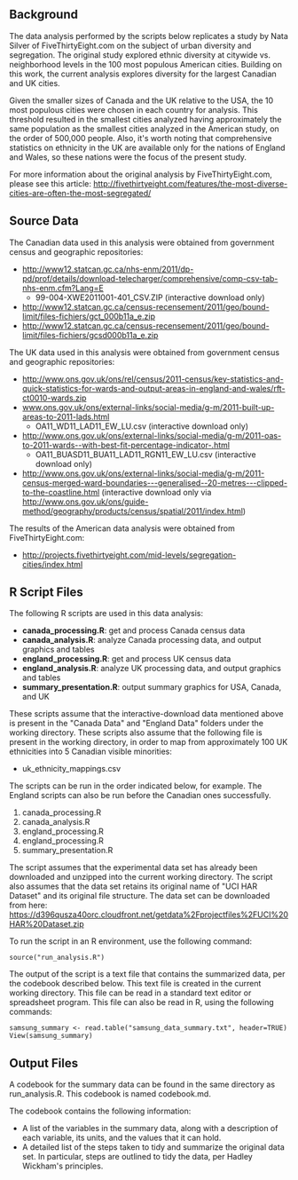 ## Background
The data analysis performed by the scripts below replicates a study by Nata Silver of FiveThirtyEight.com on the subject of urban diversity and segregation. The original study explored ethnic diversity at citywide vs. neighborhood levels in the 100 most populous American cities. Building on this work, the current analysis explores diversity for the largest Canadian and UK cities. 

Given the smaller sizes of Canada and the UK relative to the USA, the 10 most populous cities were chosen in each country for analysis. This threshold resulted in the smallest cities analyzed having approximately the same population as the smallest cities analyzed in the American study, on the order of 500,000 people. Also, it's worth noting that comprehensive statistics on ethnicity in the UK are available only for the nations of England and Wales, so these nations were the focus of the present study.

For more information about the original analysis by FiveThirtyEight.com, please see this article:
http://fivethirtyeight.com/features/the-most-diverse-cities-are-often-the-most-segregated/

## Source Data

The Canadian data used in this analysis were obtained from government census and geographic repositories:
* http://www12.statcan.gc.ca/nhs-enm/2011/dp-pd/prof/details/download-telecharger/comprehensive/comp-csv-tab-nhs-enm.cfm?Lang=E
  * 99-004-XWE2011001-401_CSV.ZIP (interactive download only)
* http://www12.statcan.gc.ca/census-recensement/2011/geo/bound-limit/files-fichiers/gct_000b11a_e.zip
* http://www12.statcan.gc.ca/census-recensement/2011/geo/bound-limit/files-fichiers/gcsd000b11a_e.zip

The UK data used in this analysis were obtained from government census and geographic repositories:
* http://www.ons.gov.uk/ons/rel/census/2011-census/key-statistics-and-quick-statistics-for-wards-and-output-areas-in-england-and-wales/rft-ct0010-wards.zip
* www.ons.gov.uk/ons/external-links/social-media/g-m/2011-built-up-areas-to-2011-lads.html
  * OA11_WD11_LAD11_EW_LU.csv (interactive download only)
* http://www.ons.gov.uk/ons/external-links/social-media/g-m/2011-oas-to-2011-wards--with-best-fit-percentage-indicator-.html
  * OA11_BUASD11_BUA11_LAD11_RGN11_EW_LU.csv (interactive download only)
* http://www.ons.gov.uk/ons/external-links/social-media/g-m/2011-census-merged-ward-boundaries---generalised--20-metres---clipped-to-the-coastline.html (interactive download only via http://www.ons.gov.uk/ons/guide-method/geography/products/census/spatial/2011/index.html)

The results of the American data analysis were obtained from FiveThirtyEight.com:
* http://projects.fivethirtyeight.com/mid-levels/segregation-cities/index.html

## R Script Files

The following R scripts are used in this data analysis:
* **canada_processing.R**:  get and process Canada census data
* **canada_analysis.R**:  analyze Canada processing data, and output graphics and tables
* **england_processing.R**:  get and process UK census data
* **england_analysis.R**:  analyze UK processing data, and output graphics and tables
* **summary_presentation.R**:  output summary graphics for USA, Canada, and UK

These scripts assume that the interactive-download data mentioned above is present in the "Canada Data" and "England Data" folders under the working directory. These scripts also assume that the following file is present in the working directory, in order to map from approximately 100 UK ethnicities into 5 Canadian visible minorities:
* uk_ethnicity_mappings.csv

The scripts can be run in the order indicated below, for example. The England scripts can also be run before the Canadian ones successfully.
1. canada_processing.R
2. canada_analysis.R
3. england_processing.R
4. england_processing.R
5. summary_presentation.R

The script assumes that the experimental data set has already been downloaded 
and unzipped into the current working directory. The script also assumes that 
the data set retains its original name of "UCI HAR Dataset" and its original 
file structure. The data set can be downloaded from here:
https://d396qusza40orc.cloudfront.net/getdata%2Fprojectfiles%2FUCI%20HAR%20Dataset.zip

To run the script in an R environment, use the following command:

```
source("run_analysis.R")
```

The output of the script is a text file that contains the summarized data, per
the codebook described below. This text file is created in the current working
directory. This file can be read in a standard text editor or spreadsheet 
program. This file can also be read in R, using the following commands:

```
samsung_summary <- read.table("samsung_data_summary.txt", header=TRUE)
View(samsung_summary)
```

## Output Files
A codebook for the summary data can be found in the same directory as
run_analysis.R. This codebook is named codebook.md.

The codebook contains the following information:

* A list of the variables in the summary data, along with a description of each
variable, its units, and the values that it can hold.
* A detailed list of the steps taken to tidy and summarize the original data
set. In particular, steps are outlined to tidy the data, per Hadley Wickham's 
principles.
